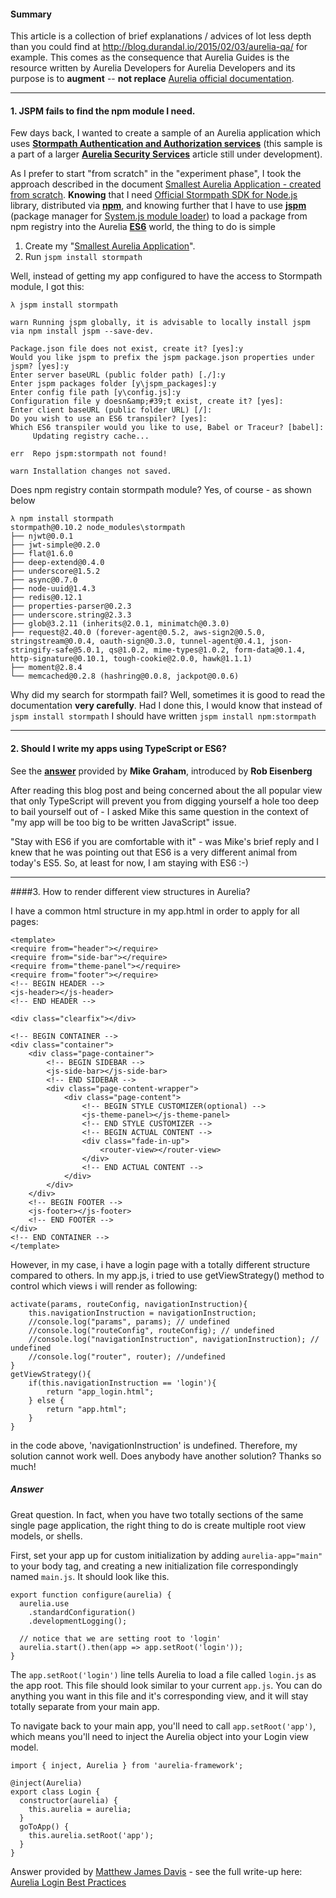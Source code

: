 #### Summary

This article is a collection of brief explanations / advices of lot less depth than you could find at <http://blog.durandal.io/2015/02/03/aurelia-qa/> for example. This comes as the consequence that Aurelia Guides is the resource written by Aurelia Developers for Aurelia Developers and its purpose is to **augment** -- **not replace** [Aurelia official documentation][1].

* * *

#### 1\. JSPM fails to find the npm module I need.

Few days back, I wanted to create a sample of an Aurelia application which uses **[Stormpath Authentication and Authorization services][2]** (this sample is a part of a larger **[Aurelia Security Services][3]** article still under development).

As I prefer to start "from scratch" in the "experiment phase", I took the approach described in the document [Smallest Aurelia Application - created from scratch][4]. **Knowing** that I need [Official Stormpath SDK for Node.js][5] library, distributed via **[npm][6]**, and knowing further that I have to use **[jspm][7]** (package manager for [System.js module loader][8]) to load a package from npm registry into the Aurelia **[ES6][9]** world, the thing to do is simple

1.  Create my "[Smallest Aurelia Application][4]".
2.  Run `jspm install stormpath`

Well, instead of getting my app configured to have the access to Stormpath module, I got this:

    λ jspm install stormpath
    
    warn Running jspm globally, it is advisable to locally install jspm via npm install jspm --save-dev.
    
    Package.json file does not exist, create it? [yes]:y
    Would you like jspm to prefix the jspm package.json properties under jspm? [yes]:y
    Enter server baseURL (public folder path) [./]:y
    Enter jspm packages folder [y\jspm_packages]:y
    Enter config file path [y\config.js]:y
    Configuration file y doesn&amp;#39;t exist, create it? [yes]:
    Enter client baseURL (public folder URL) [/]:
    Do you wish to use an ES6 transpiler? [yes]:
    Which ES6 transpiler would you like to use, Babel or Traceur? [babel]:
         Updating registry cache...
    
    err  Repo jspm:stormpath not found!
    
    warn Installation changes not saved.
    
Does npm registry contain stormpath module? Yes, of course - as shown below
    
    λ npm install stormpath
    stormpath@0.10.2 node_modules\stormpath
    ├── njwt@0.0.1
    ├── jwt-simple@0.2.0
    ├── flat@1.6.0
    ├── deep-extend@0.4.0
    ├── underscore@1.5.2
    ├── async@0.7.0
    ├── node-uuid@1.4.3
    ├── redis@0.12.1
    ├── properties-parser@0.2.3
    ├── underscore.string@2.3.3
    ├── glob@3.2.11 (inherits@2.0.1, minimatch@0.3.0)
    ├── request@2.40.0 (forever-agent@0.5.2, aws-sign2@0.5.0, stringstream@0.0.4, oauth-sign@0.3.0, tunnel-agent@0.4.1, json-stringify-safe@5.0.1, qs@1.0.2, mime-types@1.0.2, form-data@0.1.4, http-signature@0.10.1, tough-cookie@2.0.0, hawk@1.1.1)
    ├── moment@2.8.4
    └── memcached@0.2.8 (hashring@0.0.8, jackpot@0.0.6)
    
Why did  my search for stormpath fail? Well, sometimes it is good to read the documentation **very carefully**. Had I done this, I would know that instead of  ``jspm install stormpath`` I should have written ``jspm install npm:stormpath``

* * *

#### 2\. Should I write my apps using TypeScript or ES6?

See the **[answer][11]** provided by **Mike Graham**, introduced by **Rob Eisenberg**

After reading this blog post and being concerned about the all popular view that only TypeScript will prevent you from digging yourself a hole too deep to bail yourself out of - I asked Mike this same question in the context of "my app will be too big to be written JavaScript" issue.

"Stay with ES6 if you are comfortable with it" - was Mike's brief reply and I knew that he was pointing out that ES6 is a very different animal from today's ES5. So, at least for now, I am staying with ES6 :-)

* * *

 [1]: http://aurelia.io/docs.html
 [2]: http://stormpath.com
 [3]: http://blog.aurelia-guides.com/category/security/
 [4]: http://blog.aurelia-guides.com/2015/08/22/smallest-aurel…d-from-scratch
 [5]: https://www.npmjs.com/package/stormpath
 [6]: https://www.npmjs.com/
 [7]: http://jspm.io/
 [8]: https://github.com/systemjs/systemjs
 [9]: http://es6-features.org/
 [10]: http://javascriptplayground.com/blog/2014/11/js-modules-jspm-systemjs/
 [11]: http://blog.durandal.io/2015/05/06/getting-started-with-aurelia-and-typescript/

####3. How to render different view structures in Aurelia?

I have a common html structure in my app.html in order to apply for all pages:

    <template>
    <require from="header"></require>
    <require from="side-bar"></require>
    <require from="theme-panel"></require>
    <require from="footer"></require>
    <!-- BEGIN HEADER -->
    <js-header></js-header>
    <!-- END HEADER -->

    <div class="clearfix"></div>

    <!-- BEGIN CONTAINER -->
    <div class="container">
        <div class="page-container">
            <!-- BEGIN SIDEBAR -->
            <js-side-bar></js-side-bar>
            <!-- END SIDEBAR -->
            <div class="page-content-wrapper">
                <div class="page-content">
                    <!-- BEGIN STYLE CUSTOMIZER(optional) -->
                    <js-theme-panel></js-theme-panel>
                    <!-- END STYLE CUSTOMIZER -->
                    <!-- BEGIN ACTUAL CONTENT -->
                    <div class="fade-in-up">
                        <router-view></router-view>
                    </div>
                    <!-- END ACTUAL CONTENT -->
                </div>
            </div>
        </div>
        <!-- BEGIN FOOTER -->
        <js-footer></js-footer>
        <!-- END FOOTER -->
    </div>
    <!-- END CONTAINER -->
    </template>

However, in my case, i have a login page with a totally different structure compared to others. In my app.js, i tried to use getViewStrategy() method to control which views i will render as following:

    activate(params, routeConfig, navigationInstruction){
        this.navigationInstruction = navigationInstruction;
        //console.log("params", params); // undefined
        //console.log("routeConfig", routeConfig); // undefined
        //console.log("navigationInstruction", navigationInstruction); // undefined
        //console.log("router", router); //undefined
    }
    getViewStrategy(){
        if(this.navigationInstruction == 'login'){
            return "app_login.html";
        } else {
            return "app.html";
        }
    }

in the code above, 'navigationInstruction' is undefined. Therefore, my solution cannot work well. Does anybody have another solution? Thanks so much!

##### Answer 

Great question. In fact, when you have two totally sections of the same single page application, the right thing to do is create multiple root view models, or shells.

First, set your app up for custom initialization by adding ``aurelia-app="main"`` to your body tag, and creating a new initialization file correspondingly named ``main.js``. It should look like this.  

    export function configure(aurelia) {
      aurelia.use
        .standardConfiguration()
        .developmentLogging();

      // notice that we are setting root to 'login'
      aurelia.start().then(app => app.setRoot('login'));
    }

The ``app.setRoot('login')`` line tells Aurelia to load a file called ``login.js`` as the app root. This file should look similar to your current ``app.js``. You can do anything you want in this file and it's corresponding view, and it will stay totally separate from your main app.

To navigate back to your main app, you'll need to call ``app.setRoot('app')``, which means you'll need to inject the Aurelia object into your Login view model.

    import { inject, Aurelia } from 'aurelia-framework';

    @inject(Aurelia)
    export class Login {
      constructor(aurelia) {
        this.aurelia = aurelia;
      }
      goToApp() {
        this.aurelia.setRoot('app');
      }
    }

Answer provided by [Matthew James Davis](http://stackoverflow.com/users/1981050/matthew-james-davis) - see the full write-up here: [Aurelia Login Best Practices](http://www.foursails.co/blog/aurelia-login-best-practices-pt-1/)